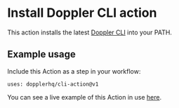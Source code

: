 # Install Doppler CLI action

This action installs the latest [Doppler CLI](https://github.com/DopplerHQ/cli) into your PATH.

## Example usage

Include this Action as a step in your workflow:

```
uses: dopplerhq/cli-action@v1
```

You can see a live example of this Action in use [here](https://github.com/DopplerHQ/cli/blob/master/.github/workflows/cli-action.yml).


